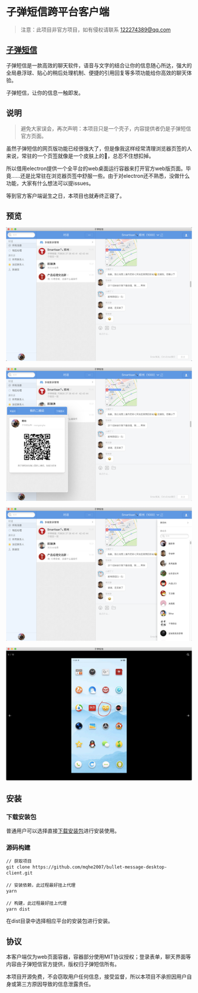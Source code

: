 # 子弹短信跨平台客户端

> 注意：此项目非官方项目，如有侵权请联系 122274389@qq.com

## [子弹短信](https://www.zidanduanxin.com/)

子弹短信是一款高效的聊天软件，语音与文字的结合让你的信息随心所达，强大的全局悬浮球、贴心的稍后处理机制、便捷的引用回复等多项功能给你高效的聊天体验。

子弹短信，让你的信息一触即发。

## 说明

> 避免大家误会，再次声明：本项目只是一个壳子，内容提供者仍是子弹短信官方页面。

虽然子弹短信的网页版功能已经很强大了，但是像我这样经常清理浏览器页签的人来说，常驻的一个页签就像是一个皮肤上的🐒，总忍不住想扣掉。

所以借用electron提供一个全平台的web桌面运行容器来打开官方web版页面。毕竟……还是比常驻在浏览器页签中舒服一些。由于对electron还不熟悉，没做什么功能，大家有什么想法可以提issues。

等到官方客户端诞生之日，本项目也就寿终正寝了。

## 预览

![screenshot1](https://github.com/mqhe2007/bullet-message-desktop-client/raw/master/screenshot/s1.png)

![screenshot2](https://github.com/mqhe2007/bullet-message-desktop-client/raw/master/screenshot/s2.png)

![screenshot3](https://github.com/mqhe2007/bullet-message-desktop-client/raw/master/screenshot/s3.png)

![screenshot4](https://github.com/mqhe2007/bullet-message-desktop-client/raw/master/screenshot/s4.png)

## 安装

### 下载安装包

普通用户可以选择直接[下载安装包](https://github.com/mqhe2007/bullet-message-desktop-client/releases)进行安装使用。

### 源码构建

```
// 获取项目
git clone https://github.com/mqhe2007/bullet-message-desktop-client.git

// 安装依赖，此过程最好挂上代理
yarn

// 构建，此过程最好挂上代理
yarn dist
```

在dist目录中选择相应平台的安装包进行安装。

## 协议

本客户端仅为web页面容器，容器部分使用MIT协议授权；登录表单，聊天界面等内容由子弹短信官方提供，版权归子弹短信所有。

本项目开源免费，不会窃取用户任何信息，接受监督，所以本项目不承担因用户自身或第三方原因导致的信息泄露责任。
